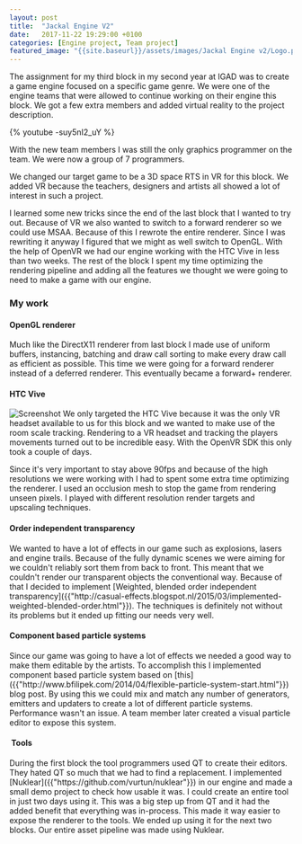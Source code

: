 ```yaml
---
layout: post
title:  "Jackal Engine V2"
date:   2017-11-22 19:29:00 +0100
categories: [Engine project, Team project]
featured_image: "{{site.baseurl}}/assets/images/Jackal Engine v2/Logo.png"
---
```

The assignment for my third block in my second year at IGAD was to create a game engine focused on a specific game genre. We were one of the engine teams that were allowed to continue working on their engine this block. We got a few extra members and added virtual reality to the project description.

<!--more-->
{% youtube -suy5nI2_uY %}

With the new team members I was still the only graphics programmer on the team. We were now a group of 7 programmers.

We changed our target game to be a 3D space RTS in VR for this block. We added VR because the teachers, designers and artists all showed a lot of interest in such a project.

I learned some new tricks since the end of the last block that I wanted to try out. Because of VR we also wanted to switch to a forward renderer so we could use MSAA. Because of this I rewrote the entire renderer. Since I was rewriting it anyway I figured that we might as well switch to OpenGL. With the help of OpenVR we had our engine working with the HTC Vive in less than two weeks. The rest of the block I spent my time optimizing the rendering pipeline and adding all the features we thought we were going to need to make a game with our engine.

<h3>My work</h3>
<h4>OpenGL renderer</h4>
Much like the DirectX11 renderer from last block I made use of uniform buffers, instancing, batching and draw call sorting to make every draw call as efficient as possible. This time we were going for a forward renderer instead of a deferred renderer. This eventually became a forward+ renderer.

<h4>HTC Vive</h4>
<img src="{{site.baseurl}}/assets/images/Jackal Engine v2/Screenshot.png" alt="Screenshot" class="post_image">
We only targeted the HTC Vive because it was the only VR headset available to us for this block and we wanted to make use of the room scale tracking. Rendering to a VR headset and tracking the players movements turned out to be incredible easy. With the OpenVR SDK this only took a couple of days.

Since it's very important to stay above 90fps and because of the high resolutions we were working with I had to spent some extra time optimizing the renderer. I used an occlusion mesh to stop the game from rendering unseen pixels. I played with different resolution render targets and upscaling techniques.

<h4>Order independent transparency</h4>
We wanted to have a lot of effects in our game such as explosions, lasers and engine trails. Because of the fully dynamic scenes we were aiming for we couldn't reliably sort them from back to front. This meant that we couldn't render our transparent objects the conventional way. Because of that I decided to implement [Weighted, blended order independent transparency]({{"http://casual-effects.blogspot.nl/2015/03/implemented-weighted-blended-order.html"}}). The techniques is definitely not without its problems but it ended up fitting our needs very well.

<h4>Component based particle systems</h4>
Since our game was going to have a lot of effects we needed a good way to make them editable by the artists. To accomplish this I implemented component based particle system based on [this]({{"http://www.bfilipek.com/2014/04/flexible-particle-system-start.html"}}) blog post. By using this we could mix and match any number of generators, emitters and updaters to create a lot of different particle systems. Performance wasn't an issue. A team member later created a visual particle editor to expose this system.

<h4> Tools</h4>
During the first block the tool programmers used QT to create their editors. They hated QT so much that we had to find a replacement. I implemented [Nuklear]({{"https://github.com/vurtun/nuklear"}}) in our engine and made a small demo project to check how usable it was. I could create an entire tool in just two days using it. This was a big step up from QT and it had the added benefit that everything was in-process. This made it way easier to expose the renderer to the tools. We ended up using it for the next two blocks. Our entire asset pipeline was made using Nuklear.
